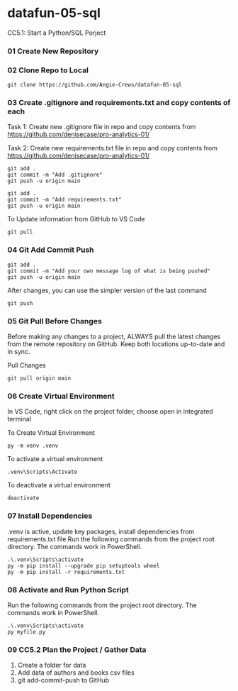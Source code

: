# datafun-05-sql
CC5.1: Start a Python/SQL Porject

### 01 Create New Repository

### 02 Clone Repo to Local
```shell
git clone https://github.com/Angie-Crews/datafun-05-sql
```

### 03 Create .gitignore and requirements.txt and copy contents of each
Task 1:  Create new .gitignore file in repo and copy contents from https://github.com/denisecase/pro-analytics-01/

Task 2:  Create new requirements.txt file in repo and copy contents from https://github.com/denisecase/pro-analytics-01/

```shell
git add .
git commit -m "Add .gitignore"
git push -u origin main
```

```shell
git add .
git commit -m "Add requirements.txt"
git push -u origin main
```
To Update information from GitHub to VS Code

```shell
git pull
```
### 04 Git Add Commit Push

```shell
git add .
git commit -m "Add your own message log of what is being pushed"
git push -u origin main
```
After changes, you can use the simpler version of the last command
```shell
git push
```

### 05 Git Pull Before Changes
Before making any changes to a project, ALWAYS pull the latest changes from the remote repository on GitHub. Keep both locations up-to-date and in sync.

Pull Changes
```shell
git pull origin main
```
### 06 Create Virtual Environment
In VS Code, right click on the project folder, choose open in integrated terminal

To Create Virtual Environment

```shell
py -m venv .venv
```
To activate a virtual environment

```shell
.venv\Scripts\Activate
```
To deactivate a virtual environment

```shell
deactivate
```

### 07 Install Dependencies
.venv is active, update key packages, install dependencies from requirements.txt file
Run the following commands from the project root directory. The commands work in PowerShell.

```shell
.\.venv\Scripts\activate
py -m pip install --upgrade pip setuptools wheel
py -m pip install -r requirements.txt
```

### 08 Activate and Run Python Script
Run the following commands from the project root directory. The commands work in PowerShell.

```shell
.\.venv\Scripts\activate
py myfile.py
```

### 09 CC5.2 Plan the Project / Gather Data
1. Create a folder for data
2. Add data of authors and books csv files
3. git add-commit-push to GitHub

